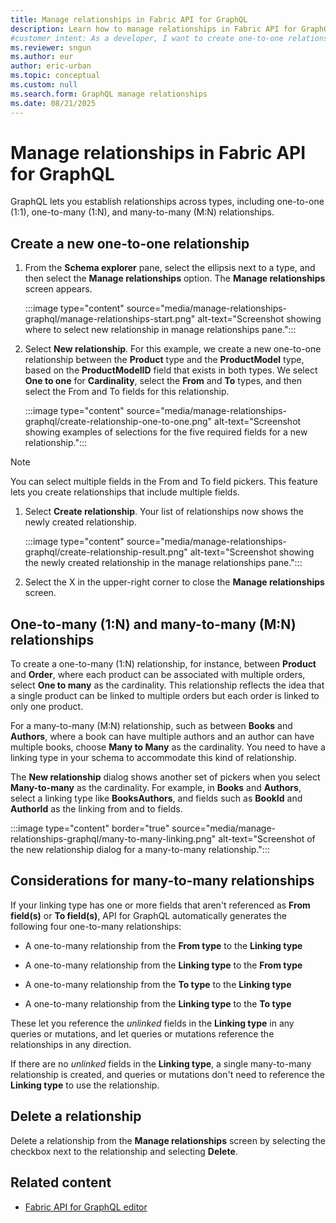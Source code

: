 ```yaml
---
title: Manage relationships in Fabric API for GraphQL
description: Learn how to manage relationships in Fabric API for GraphQL, including how to create and delete relationships.
#customer intent: As a developer, I want to create one-to-one relationships in Fabric API for GraphQL so that I can link types based on specific fields.  
ms.reviewer: sngun
ms.author: eur
author: eric-urban
ms.topic: conceptual
ms.custom: null
ms.search.form: GraphQL manage relationships
ms.date: 08/21/2025
---
```


# Manage relationships in Fabric API for GraphQL

GraphQL lets you establish relationships across types, including one-to-one (1:1), one-to-many (1:N), and many-to-many (M:N) relationships.

## Create a new one-to-one relationship

1. From the **Schema explorer** pane, select the ellipsis next to a type, and then select the **Manage relationships** option. The **Manage relationships** screen appears.

   :::image type="content" source="media/manage-relationships-graphql/manage-relationships-start.png" alt-text="Screenshot showing where to select new relationship in manage relationships pane.":::

1. Select **New relationship**. For this example, we create a new one-to-one relationship between the **Product** type and the **ProductModel** type, based on the **ProductModelID** field that exists in both types. We select **One to one** for **Cardinality**, select the **From** and **To** types, and then select the From and To fields for this relationship.

   :::image type="content" source="media/manage-relationships-graphql/create-relationship-one-to-one.png" alt-text="Screenshot showing examples of selections for the five required fields for a new relationship.":::

> [!NOTE]
> You can select multiple fields in the From and To field pickers. This feature lets you create relationships that include multiple fields.

1. Select **Create relationship**. Your list of relationships now shows the newly created relationship.

   :::image type="content" source="media/manage-relationships-graphql/create-relationship-result.png" alt-text="Screenshot showing the newly created relationship in the manage relationships pane.":::

1. Select the X in the upper-right corner to close the **Manage relationships** screen.

## One-to-many (1:N) and many-to-many (M:N) relationships

To create a one-to-many (1:N) relationship, for instance, between **Product** and **Order**, where each product can be associated with multiple orders, select **One to many** as the cardinality. This relationship reflects the idea that a single product can be linked to multiple orders but each order is linked to only one product.

For a many-to-many (M:N) relationship, such as between **Books** and **Authors**, where a book can have multiple authors and an author can have multiple books, choose **Many to Many** as the cardinality. You need to have a linking type in your schema to accommodate this kind of relationship.

The **New relationship** dialog shows another set of pickers when you select **Many-to-many** as the cardinality. For example, in **Books** and **Authors**, select a linking type like **BooksAuthors**, and fields such as **BookId** and **AuthorId** as the linking from and to fields.

:::image type="content" border="true" source="media/manage-relationships-graphql/many-to-many-linking.png" alt-text="Screenshot of the new relationship dialog for a many-to-many relationship.":::

## Considerations for many-to-many relationships

If your linking type has one or more fields that aren't referenced as **From field(s)** or **To field(s)**, API for GraphQL automatically generates the following four one-to-many relationships:

- A one-to-many relationship from the **From type** to the **Linking type**

- A one-to-many relationship from the **Linking type** to the **From type**

- A one-to-many relationship from the **To type** to the **Linking type**

- A one-to-many relationship from the **Linking type** to the **To type**

These let you reference the *unlinked* fields in the **Linking type** in any queries or mutations, and let queries or mutations reference the relationships in any direction.

If there are no *unlinked* fields in the **Linking type**, a single many-to-many relationship is created, and queries or mutations don't need to reference the **Linking type** to use the relationship.

## Delete a relationship

Delete a relationship from the **Manage relationships** screen by selecting the checkbox next to the relationship and selecting **Delete**.

## Related content

- [Fabric API for GraphQL editor](api-graphql-editor.md)
